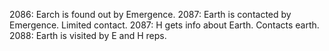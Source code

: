 2086: Earch is found out by Emergence.
2087: Earth is contacted by Emergence. Limited contact.
2087: H gets info about Earth. Contacts earth.
2088: Earth is visited by E and H reps.

